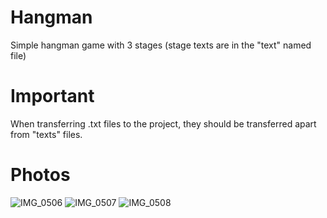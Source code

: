 # Hangman
Simple hangman game with 3 stages (stage texts are in the "text" named file)

# Important
When transferring .txt files to the project, they should be transferred apart from "texts" files.

# Photos
![IMG_0506](https://github.com/plamglotis/Hangman/assets/49042417/c12c0a80-1f65-44a6-9e23-c573a823267b)
![IMG_0507](https://github.com/plamglotis/Hangman/assets/49042417/59cd17b9-ede6-4759-94c0-784b4dadc7a1)
![IMG_0508](https://github.com/plamglotis/Hangman/assets/49042417/abf492c7-c84e-467f-a733-b0d4b2ef0fae)
